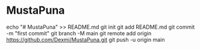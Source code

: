 # MustaPuna
echo "# MustaPuna" >> README.md
git init
git add README.md
git commit -m "first commit"
git branch -M main
git remote add origin https://github.com/Dexmi/MustaPuna.git
git push -u origin main
